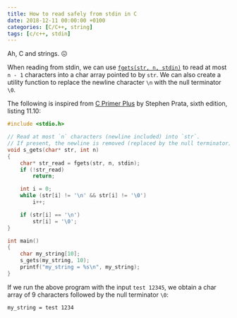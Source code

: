 ```yaml
---
title: How to read safely from stdin in C
date: 2018-12-11 00:00:00 +0100
categories: [C/C++, string]
tags: [c/c++, stdin]
---
```


Ah, C and strings. :confounded:

When reading from stdin, we can use [`fgets(str, n, stdin)`][`fgets()`] to read at most `n - 1` characters into a char array pointed to by `str`. We can also create a utility function to replace the newline character `\n` with the null terminator `\0`.

The following is inspired from [C Primer Plus][primer] by Stephen Prata, sixth edition, listing 11.10:

```c
#include <stdio.h>

// Read at most `n` characters (newline included) into `str`.
// If present, the newline is removed (replaced by the null terminator).
void s_gets(char* str, int n)
{
    char* str_read = fgets(str, n, stdin);
    if (!str_read)
        return;

    int i = 0;
    while (str[i] != '\n' && str[i] != '\0')
        i++;

    if (str[i] == '\n')
        str[i] = '\0';
}

int main()
{
    char my_string[10];
    s_gets(my_string, 10);
    printf("my_string = %s\n", my_string);
}
```

If we run the above program with the input `test 12345`, we obtain a char array of 9 characters followed by the null terminator `\0`:

```
my_string = test 1234
```

<!-- links -->
[`fgets()`]: https://en.cppreference.com/w/c/io/fgets
[primer]: https://www.amazon.com/dp/0321928423
